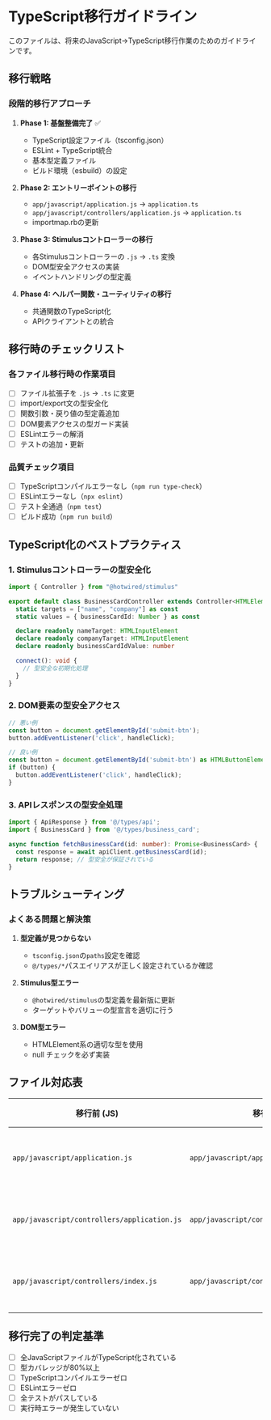# TypeScript移行ガイドライン

このファイルは、将来のJavaScript→TypeScript移行作業のためのガイドラインです。

## 移行戦略

### 段階的移行アプローチ
1. **Phase 1: 基盤整備完了** ✅
   - TypeScript設定ファイル（tsconfig.json）
   - ESLint + TypeScript統合
   - 基本型定義ファイル
   - ビルド環境（esbuild）の設定

2. **Phase 2: エントリーポイントの移行**
   - `app/javascript/application.js` → `application.ts`
   - `app/javascript/controllers/application.js` → `application.ts`
   - importmap.rbの更新

3. **Phase 3: Stimulusコントローラーの移行**
   - 各Stimulusコントローラーの `.js` → `.ts` 変換
   - DOM型安全アクセスの実装
   - イベントハンドリングの型定義

4. **Phase 4: ヘルパー関数・ユーティリティの移行**
   - 共通関数のTypeScript化
   - APIクライアントとの統合

## 移行時のチェックリスト

### 各ファイル移行時の作業項目
- [ ] ファイル拡張子を `.js` → `.ts` に変更
- [ ] import/export文の型安全化
- [ ] 関数引数・戻り値の型定義追加
- [ ] DOM要素アクセスの型ガード実装
- [ ] ESLintエラーの解消
- [ ] テストの追加・更新

### 品質チェック項目
- [ ] TypeScriptコンパイルエラーなし（`npm run type-check`）
- [ ] ESLintエラーなし（`npx eslint`）
- [ ] テスト全通過（`npm test`）
- [ ] ビルド成功（`npm run build`）

## TypeScript化のベストプラクティス

### 1. Stimulusコントローラーの型安全化
```typescript
import { Controller } from "@hotwired/stimulus"

export default class BusinessCardController extends Controller<HTMLElement> {
  static targets = ["name", "company"] as const
  static values = { businessCardId: Number } as const

  declare readonly nameTarget: HTMLInputElement
  declare readonly companyTarget: HTMLInputElement
  declare readonly businessCardIdValue: number

  connect(): void {
    // 型安全な初期化処理
  }
}
```

### 2. DOM要素の型安全アクセス
```typescript
// 悪い例
const button = document.getElementById('submit-btn');
button.addEventListener('click', handleClick);

// 良い例
const button = document.getElementById('submit-btn') as HTMLButtonElement | null;
if (button) {
  button.addEventListener('click', handleClick);
}
```

### 3. APIレスポンスの型安全処理
```typescript
import { ApiResponse } from '@/types/api';
import { BusinessCard } from '@/types/business_card';

async function fetchBusinessCard(id: number): Promise<BusinessCard> {
  const response = await apiClient.getBusinessCard(id);
  return response; // 型安全が保証されている
}
```

## トラブルシューティング

### よくある問題と解決策

1. **型定義が見つからない**
   - `tsconfig.json`の`paths`設定を確認
   - `@/types/*`パスエイリアスが正しく設定されているか確認

2. **Stimulus型エラー**
   - `@hotwired/stimulus`の型定義を最新版に更新
   - ターゲットやバリューの型宣言を適切に行う

3. **DOM型エラー**
   - HTMLElement系の適切な型を使用
   - null チェックを必ず実装

## ファイル対応表

| 移行前 (JS) | 移行後 (TS) | 状態 |
|------------|-------------|------|
| `app/javascript/application.js` | `app/javascript/application.ts` | ✅ 作成済み |
| `app/javascript/controllers/application.js` | `app/javascript/controllers/application.ts` | ✅ 作成済み |
| `app/javascript/controllers/index.js` | `app/javascript/controllers/index.ts` | ✅ 作成済み |

## 移行完了の判定基準

- [ ] 全JavaScriptファイルがTypeScript化されている
- [ ] 型カバレッジが80%以上
- [ ] TypeScriptコンパイルエラーゼロ
- [ ] ESLintエラーゼロ
- [ ] 全テストがパスしている
- [ ] 実行時エラーが発生していない